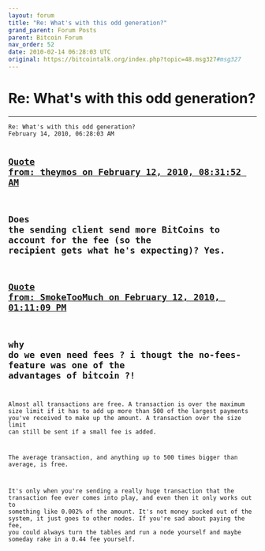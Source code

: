 ```yaml
---
layout: forum
title: "Re: What's with this odd generation?"
grand_parent: Forum Posts
parent: Bitcoin Forum
nav_order: 52
date: 2010-02-14 06:28:03 UTC
original: https://bitcointalk.org/index.php?topic=48.msg327#msg327
---
```


# Re: What's with this odd generation?
---

<div class="language-plaintext highlighter-rouge"><div class="highlight"><pre class="highlight">
<code>Re: What's with this odd generation?
February 14, 2010, 06:28:03 AM

<a href="https://bitcointalk.org/index.php?topic=48.msg318#msg318">Quote from: theymos on February 12, 2010, 08:31:52 AM</a>
-------------
Does the sending client send more BitCoins to account for the fee (so the recipient gets what he's expecting)?
Yes.
-------------

<a href="https://bitcointalk.org/index.php?topic=48.msg319#msg319">Quote from: SmokeTooMuch on February 12, 2010, 01:11:09 PM</a>
-------------
why do we even need fees ? i thougt the no-fees-feature was one of the advantages of bitcoin ?!
-------------

Almost all transactions are free.  A transaction is over the maximum size limit if it has to add up more than 500 of the largest payments you've received to make up the amount.  A transaction over the size limit can still be sent if a small fee is added.

The average transaction, and anything up to 500 times bigger than average, is free.

It's only when you're sending a really huge transaction that the transaction fee ever comes into play, and even then it only works out to something like 0.002% of the amount.  It's not money sucked out of the system, it just goes to other nodes.  If you're sad about paying the fee, you could always turn the tables and run a node yourself and maybe someday rake in a 0.44 fee yourself.</code></pre></div></div>
